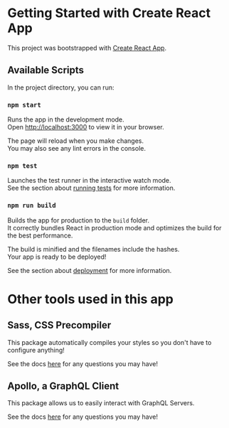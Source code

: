 # Getting Started with Create React App

This project was bootstrapped with [Create React App](https://github.com/facebook/create-react-app).

## Available Scripts

In the project directory, you can run:

### `npm start`

Runs the app in the development mode.\
Open [http://localhost:3000](http://localhost:3000) to view it in your browser.

The page will reload when you make changes.\
You may also see any lint errors in the console.

### `npm test`

Launches the test runner in the interactive watch mode.\
See the section about [running tests](https://facebook.github.io/create-react-app/docs/running-tests) for more information.

### `npm run build`

Builds the app for production to the `build` folder.\
It correctly bundles React in production mode and optimizes the build for the best performance.

The build is minified and the filenames include the hashes.\
Your app is ready to be deployed!

See the section about [deployment](https://facebook.github.io/create-react-app/docs/deployment) for more information.

# Other tools used in this app
## Sass, CSS Precompiler

This package automatically compiles your styles so you don't have to configure anything!

See the docs [here](https://www.npmjs.com/package/sass) for any questions you may have!

## Apollo, a GraphQL Client

This package allows us to easily interact with GraphQL Servers.

See the docs [here](https://www.apollographql.com/docs/react) for any questions you may have!